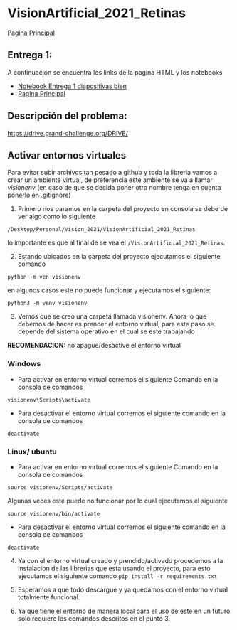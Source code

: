 # VisionArtificial_2021_Retinas
[Pagina Principal](https://epalaciol.github.io/VisionArtificial_2021_Retinas/index.html)

##  Entrega 1:
A continuación se encuentra los links de la pagina HTML y los notebooks
- [Notebook Entrega 1 diapositivas bien ](https://epalaciol.github.io/VisionArtificial_2021_Retinas/Exposicion/TrabajoRetinas_Alejandra.ipynb)
- [Pagina Principal](https://epalaciol.github.io/VisionArtificial_2021_Retinas/index.html)

## Descripción del problema: 
https://drive.grand-challenge.org/DRIVE/

## Activar entornos virtuales 
Para evitar subir archivos tan pesado a github y toda la libreria vamos a crear un ambiente virtual, de preferencia este ambiente se va a llamar _visionenv_ (en caso de que se decida poner otro nombre tenga en cuenta ponerlo en .gitignore)

1. Primero nos paramos en la carpeta del proyecto  en consola se debe de ver algo como lo siguiente

```
/Desktop/Personal/Vision_2021/VisionArtificial_2021_Retinas
```
 lo importante es que al final de se vea el `/VisionArtificial_2021_Retinas`.

2. Estando ubicados en la carpeta del proyecto  ejecutamos el siguiente comando

```
python -m ven visionenv
```
en algunos casos este no puede funcionar y ejecutamos el siguiente:

```
python3 -m venv visionenv
```

3. Vemos que se creo una carpeta llamada visionenv. Ahora lo que debemos de hacer es prender el entorno virtual, para este paso  se depende del sistema operativo en el cual se este trabajando
 
**RECOMENDACION:** no apague/desactive el entorno virtual 

### Windows

- Para activar en entorno virtual corremos el siguiente Comando en la consola de comandos

``` 
visionenv\Scripts\activate
```

- Para desactivar el entorno virtual corremos el siguiente comando en la consola de comandos

```
deactivate
```


### Linux/ ubuntu 

- Para activar en entorno virtual corremos el siguiente Comando  en la consola de comandos
```
source visionenv/Scripts/activate
```
Algunas veces este puede no funcionar por lo cual ejecutamos el siguiente
```
source visionenv/bin/activate
```

- Para desactivar el entorno virtual corremos el siguiente comando en la consola de comandos

```
deactivate
```
4. Ya con el entorno virtual creado y prendido/activado procedemos a la instalacion de las librerias que esta usando el proyecto, para esto ejecutamos el siguiente comando `pip install -r requirements.txt`

5. Esperamos a que todo descargue y ya quedamos con el entorno virtual  totalmente funcional.

6. Ya que tiene el entorno de manera local para el uso de este en un futuro solo requiere los comandos descritos en el punto 3. 
